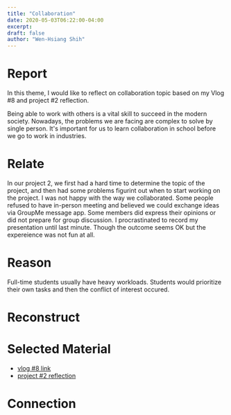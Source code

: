 ```yaml
---
title: "Collaboration"
date: 2020-05-03T06:22:00-04:00
excerpt:
draft: false 
author: "Wen-Hsiang Shih"
---
```


# Report

In this theme, I would like to reflect on collaboration topic based on my Vlog #8 and project #2 reflection.

Being able to work with others is a vital skill to succeed in the modern society. Nowadays, the problems we are facing are complex to solve by single person. It's important for us to learn collaboration in school before we go to work in industries.

# Relate
In our project 2, we first had a hard time to determine the topic of the project, and then had some problems figurint out when to start working on the project. I was not happy with the way we collaborated. Some people refused to have in-person meeting and believed we could exchange ideas via GroupMe message app. Some members did express their opinions or did not prepare for group discussion. I procrastinated to record my presentation until last minute. Though the outcome seems OK but the expereience was not fun at all.


# Reason
Full-time students usually have heavy workloads. Students would prioritize their own tasks and then the conflict of interest occured.


# Reconstruct



# Selected Material

* [vlog #8 link](https://flipgrid.com/dcbbb423)
* [project #2 reflection](https://drive.google.com/open?id=12M2U7-jSGX_U5PPKic7YuVqXyDaRGI51B58idqZ8WhU)


# Connection

